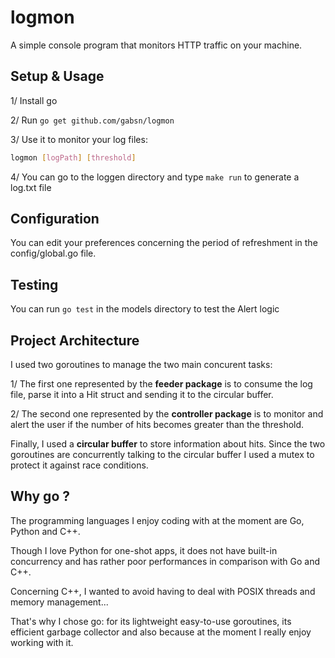 # logmon

A simple console program that monitors HTTP traffic on your machine.

## Setup & Usage

1/ Install go

2/ Run ```go get github.com/gabsn/logmon```

3/ Use it to monitor your log files:
```bash
logmon [logPath] [threshold]
```
4/ You can go to the loggen directory and type ```make run``` to generate a log.txt file

## Configuration

You can edit your preferences concerning the period of refreshment in the config/global.go file.

## Testing

You can run ```go test``` in the models directory to test the Alert logic

## Project Architecture

I used two goroutines to manage the two main concurent tasks:

1/ The first one represented by the __feeder package__ is to consume the log file, parse it into a Hit struct and sending it to the circular buffer.

2/ The second one represented by the __controller package__ is to monitor and alert the user if the number of hits becomes greater than the threshold.

Finally, I used a __circular buffer__ to store information about hits. Since the two goroutines are concurrently talking to the circular buffer I used a mutex to protect it against race conditions.

## Why go ?

The programming languages I enjoy coding with at the moment are Go, Python and C++.

Though I love Python for one-shot apps, it does not have built-in concurrency and has rather poor performances in comparison with Go and C++.

Concerning C++, I wanted to avoid having to deal with POSIX threads and memory management...

That's why I chose go: for its lightweight easy-to-use goroutines, its efficient garbage collector and also because at the moment I really enjoy working with it.



